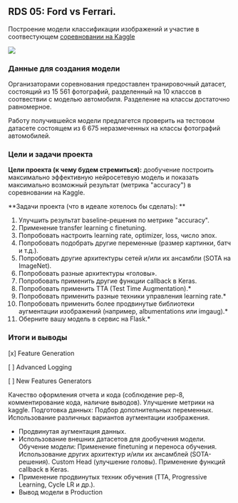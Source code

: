 ## RDS 05: Ford vs Ferrari.

Построение модели классификации изображений и участие в соотвестующем [соревновании на Kaggle](https://www.kaggle.com/c/sf-dl-car-classification/ "соревновании на Kaggle")

![](https://lms.skillfactory.ru/assets/courseware/v1/2be9ec02b8ab3ac9e8d194d2bcc64398/asset-v1:Skillfactory+DST-9+11DEC2019+type@asset+block/nn-7.jpg)

### Данные для создания модели

Организаторами соревнования предоставлен транировочный датасет, состоящий из 15 561 фотографий, разделенный на 10 классов в соотвествии с моделью автомобиля. Разделение на классы достаточно равномерное.

Работу получившейся модели предлагется проверить на тестовом датасете состоящем из 6 675 неразмеченных на классы фотографий автомобилей.

### Цели и задачи проекта

**Цели проекта (к чему будем стремиться):**  дообучение построить максимально эффективную нейросетевую модель и показать максимально возможный результат (метрика "accuracy") в соревновании на Kaggle.

**Задачи проекта (что в идеале хотелось бы сделать): **
1. Улучшить результат baseline-решения по метрике "accuracy".
2. Применение transfer learning с finetuning.
3. Попробовать настроить learning rate, optimizer, loss, число эпох.
4. Попробовать подобрать другие переменные (размер картинки, батч и т.д.).
5. Попробовать другие архитектуры сетей и/или их ансамбли (SOTA на ImageNet).
6. Попробовать разные архитектуры «головы».
7. Попробовать применить другие функции callback в Keras.
8. Попробовать применить TTA (Test Time Augmentation).*
9. Попробовать применить разные техники управления learning rate.*
10. Попробовать применить более продвинутые библиотеки аугментации изображений (например, albumentations или imgaug).*
11. Оберните вашу модель в сервис на Flask.*

### Итоги и выводы

[x] Feature Generation

[ ] Advanced Logging

[ ] New Features Generators

Качество оформления отчета и кода (соблюдение pep-8, комментирование кода, наличие выводов).
Улучшение метрики на kaggle.
Подготовка данных:
Подбор дополнительных переменных.
Использование различных вариантов аугментации изображения.
* Продвинутая аугментация данных.
* Использование внешних датасетов для дообучения модели.
Обучение модели: 
Применение finetuning и переноса обучения.
Использование других архитектур и/или их ансамблей (SOTA-решения).
Custom Head (улучшение головы).
Применение функций callback в Keras.
* Применение продвинутых техник обучения (TTA, Progressive Learning, Cycle LR и др.).
* Вывод модели в Production